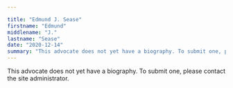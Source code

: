 ```yaml
---

title: "Edmund J. Sease"
firstname: "Edmund"
middlename: "J."
lastname: "Sease"
date: "2020-12-14"
summary: "This advocate does not yet have a biography. To submit one, please contact the site administrator."
---
```

This advocate does not yet have a biography. To submit one, please contact the site administrator.


